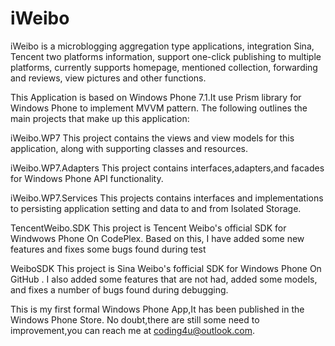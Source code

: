 iWeibo
======
iWeibo is a microblogging aggregation type applications, integration Sina, Tencent two platforms information, support one-click publishing to multiple platforms, currently supports homepage, mentioned collection, forwarding and reviews, view pictures and other functions.

This Application is based on Windows Phone 7.1.It use Prism library for Windows Phone to implement MVVM pattern.
The following outlines the main projects that make up this application:

iWeibo.WP7                This project contains the views and view models for this application,
                          along with supporting classes and resources.
              
iWeibo.WP7.Adapters       This project contains interfaces,adapters,and facades for Windows Phone
                          API functionality.
                          
iWeibo.WP7.Services       This projects contains interfaces and implementations to persisting application setting
                          and data to and from Isolated Storage.

TencentWeibo.SDK          This project is Tencent Weibo's official SDK for Windwows Phone On CodePlex.
                          Based on this, I have added some new features and fixes some bugs found during test
                          
WeiboSDK                  This project is Sina Weibo's fofficial SDK for Windows Phone On GitHub .
                          I also added some features that are not had, added some models, 
                          and fixes a number of bugs found during debugging.

This is my first formal Windows Phone App,It has been published in the Windows Phone Store.
No doubt,there are still some need to improvement,you can reach me at coding4u@outlook.com.
